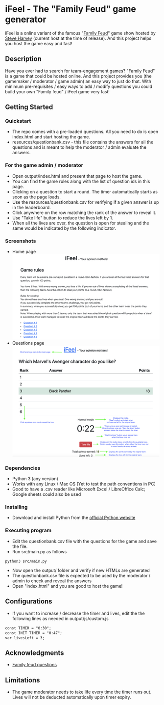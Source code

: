 # iFeel - The "Family Feud" game generator 

iFeel is a online variant of the famous "[Family Feud](https://en.wikipedia.org/wiki/Family_Feud)" game show hosted by [Steve Harvey](https://en.wikipedia.org/wiki/Steve_Harvey) (current host at the time of release). And this project helps you host the game easy and fast! 

## Description

Have you ever had to search for team-engagement games? "Family Feud" is a game that could be hosted online. And this project provides you (the gamemaker / moderator / game admin) an easy way to just do that. With minimum pre-requisites / easy ways to add / modify questions you could build your own "Family feud" / iFeel game very fast!


## Getting Started

### Quickstart
* The repo comes with a pre-loaded questions. All you need to do is open index.html and start hosting the game.
* resources/questionbank.csv - this file contains the answers for all the questions and is meant to help the moderator / admin evaluate the answers.

### For the game admin / moderator
* Open output/index.html and present that page to host the game.
* You can find the game rules along with the list of question ids in this page.
* Clicking on a question to start a round. The timer automatically starts as soon as the page loads.
* Use the resources/questionbank.csv for verifying if a given answer is up in the leaderboard.
* Click anywhere on the row matching the rank of the answer to reveal it.
* Use "Take life" button to reduce the lives left by 1.
* When all the lives are over, the question is open for stealing and the same would be indicated by the following indicator.

### Screenshots
* Home page
![Rules](resources/rulesquestions.png) 
* Questions page
![Admin guide](resources/samplequestion.png)

### Dependencies

* Python 3 (any version)
* Works with any Linux / Mac OS (Yet to test the path conventions in PC)
* Good to have a .csv reader like Microsoft Excel / LibreOffice Calc; Google sheets could also be used

### Installing

* Download and install Python from the [official Python website](https://www.python.org/downloads/)

### Executing program

* Edit the questionbank.csv file with the questions for the game and save the file. 
* Run src/main.py as follows
```
python3 src/main.py
```
* Now open the output/ folder and verify if new HTMLs are generated
* The questionbank.csv file is expected to be used by the moderator / admin to check and reveal the answers
* Open "index.html" and you are good to host the game!

## Configurations
* If you want to increase / decrease the timer and lives, edit the the following lines as needed in output/js/custom.js
```
const TIMER = "0:30";
const INIT_TIMER = "0:47";
var livesLeft = 3;
```
## Acknowledgments

* [Family feud questions](https://parade.com/1188030/marynliles/family-feud-questions/)

## Limitations
* The game moderator needs to take life every time the timer runs out. Lives will not be deducted automatically upon timer expiry.
